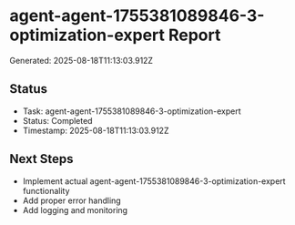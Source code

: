 # agent-agent-1755381089846-3-optimization-expert Report

Generated: 2025-08-18T11:13:03.912Z

## Status
- Task: agent-agent-1755381089846-3-optimization-expert
- Status: Completed
- Timestamp: 2025-08-18T11:13:03.912Z

## Next Steps
- Implement actual agent-agent-1755381089846-3-optimization-expert functionality
- Add proper error handling
- Add logging and monitoring

